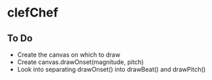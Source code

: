 #  clefChef

## To Do

- Create the canvas on which to draw
- Create canvas.drawOnset(magnitude, pitch)
- Look into separating drawOnset() into drawBeat() and drawPitch()

